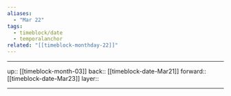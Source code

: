 ```yaml
---
aliases:
  - "Mar 22"
tags:
  - timeblock/date
  - temporalanchor
related: "[[timeblock-monthday-22]]"
---
```




***

up:: [[timeblock-month-03]]
back:: [[timeblock-date-Mar21]]
forward:: [[timeblock-date-Mar23]]
layer:: 

***
